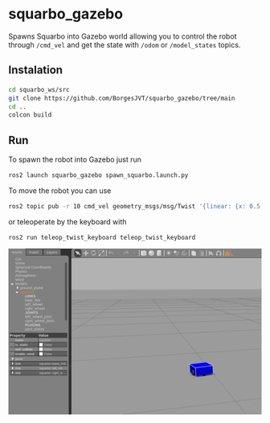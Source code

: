 # squarbo_gazebo
Spawns Squarbo into Gazebo world allowing you to control the robot through `/cmd_vel` and get the state with `/odom` or `/model_states` topics.

## Instalation
``` bash
cd squarbo_ws/src
git clone https://github.com/BorgesJVT/squarbo_gazebo/tree/main 
cd ..
colcon build
```

## Run
To spawn the robot into Gazebo just run
``` bash
ros2 launch squarbo_gazebo spawn_squarbo.launch.py
```

To move the robot you can use
``` bash
ros2 topic pub -r 10 cmd_vel geometry_msgs/msg/Twist '{linear: {x: 0.5, y: 0.0, z: 0.0}, angular: {x: 0.0, y: 0.0, z: 0.0}}'
```
or teleoperate by the keyboard with
``` bash
ros2 run teleop_twist_keyboard teleop_twist_keyboard
```

<img src="/squarbo_gazebo.png" width="800">
